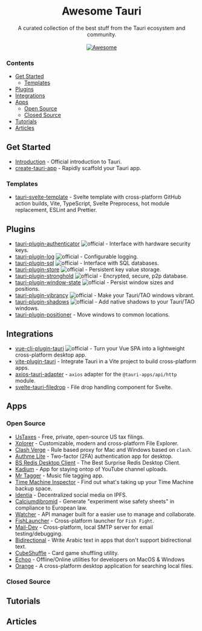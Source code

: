 <!--lint disable awesome-heading awesome-github awesome-toc double-link -->

<h1 align='center'>Awesome Tauri</h1>

<p align='center'>
A curated collection of the best stuff from the Tauri ecosystem and community.
<br><br>

<a href='https://awesome.re'>
<img src='https://awesome.re/badge-flat.svg' alt='Awesome'>
</a>
</p>

### Contents
- [Get Started](#get-started)
  - [Templates](#templates)
- [Plugins](#plugins)
- [Integrations](#integrations)
- [Apps](#apps)
  - [Open Source](#open-source)
  - [Closed Source](#closed-source)
- [Tutorials](#tutorials)
- [Articles](#articles)

## Get Started

- [Introduction](https://tauri.studio/docs/about/intro) - Official introduction to Tauri.
- [create-tauri-app](https://github.com/tauri-apps/tauri/tree/next/tooling/create-tauri-app) - Rapidly scaffold your Tauri app.

### Templates
- [tauri-svelte-template](https://github.com/probablykasper/tauri-svelte-template) - Svelte template with cross-platform GitHub action builds, Vite, TypeScript, Svelte Preprocess, hot module replacement, ESLint and Prettier.

## Plugins

- [tauri-plugin-authenticator](https://github.com/tauri-apps/tauri-plugin-authenticator) ![official](https://img.shields.io/badge/-official-FFC131) - Interface with hardware security keys.
- [tauri-plugin-log](https://github.com/tauri-apps/tauri-plugin-log) ![official](https://img.shields.io/badge/-official-FFC131) - Configurable logging.
- [tauri-plugin-sql](https://github.com/tauri-apps/tauri-plugin-sql) ![official](https://img.shields.io/badge/-official-FFC131) - Interface with SQL databases.
- [tauri-plugin-store](https://github.com/tauri-apps/tauri-plugin-store) ![official](https://img.shields.io/badge/-official-FFC131) - Persistent key value storage.
- [tauri-plugin-stronghold](https://github.com/tauri-apps/tauri-plugin-stronghold) ![official](https://img.shields.io/badge/-official-FFC131) - Encrypted, secure, p2p database.
- [tauri-plugin-window-state](https://github.com/tauri-apps/tauri-plugin-window-state) ![official](https://img.shields.io/badge/-official-FFC131) - Persist window sizes and positions.
- [tauri-plugin-vibrancy](https://github.com/tauri-apps/tauri-plugin-vibrancy) ![official](https://img.shields.io/badge/-official-FFC131) - Make your Tauri/TAO windows vibrant.
- [tauri-plugin-shadows](https://github.com/tauri-apps/tauri-plugin-shadows) ![official](https://img.shields.io/badge/-official-FFC131) -  Add native shadows to your Tauri/TAO windows.
- [tauri-plugin-positioner](https://github.com/JonasKruckenberg/tauri-plugin-positioner) - Move windows to common locations.

## Integrations

- [vue-cli-plugin-tauri](https://github.com/tauri-apps/vue-cli-plugin-tauri) ![official](https://img.shields.io/badge/-official-FFC131) - Turn your Vue SPA into a lightweight cross-platform desktop app.
- [vite-plugin-tauri](https://github.com/amrbashir/vite-plugin-tauri) - Integrate Tauri in a Vite project to build cross-platform apps.
- [axios-tauri-adapter](https://git.kaki87.net/KaKi87/axios-tauri-adapter) - `axios` adapter for the `@tauri-apps/api/http` module.
- [svelte-tauri-filedrop](https://github.com/probablykasper/svelte-tauri-filedrop) - File drop handling component for Svelte.

## Apps

### Open Source

- [UsTaxes](https://github.com/ustaxes/ustaxes) - Free, private, open-source US tax filings.
- [Xplorer](https://github.com/kimlimjustin/xplorer) - Customizable, modern and cross-platform File Explorer.
- [Clash Verge](https://github.com/zzzgydi/clash-verge) - Rule based proxy for Mac and Windows based on `clash`.
- [Authme Lite](https://github.com/Levminer/authme-lite) - Two-factor (2FA) authentication app for desktop.
- [BS Redis Desktop Client](https://github.com/fuyoo/bs-redis-desktop-client) - The Best Surprise Redis Desktop Client.
- [Kadium](https://github.com/probablykasper/kadium) - App for staying ontop of YouTube channel uploads.
- [Mr Tagger](https://github.com/probablykasper/mr-tagger) - Music file tagging app.
- [Time Machine Inspector](https://github.com/probablykasper/time-machine-inspector) - Find out what's taking up your Time Machine backup space.
- [Identia](https://github.com/iohzrd/identia) - Decentralized social media on IPFS.
- [Calciumdibromid](https://codeberg.org/Calciumdibromid/CaBr2) - Generate "experiment wise safety sheets" in compliance to European law.
- [Watcher](https://github.com/windht/watcher) - API manager built for a easier use to manage and collaborate.
- [FishLauncher](https://github.com/fishfight/FishLauncher) - Cross-platform launcher for `Fish Fight`.
- [Mail-Dev](https://github.com/samirdjelal/mail-dev) - Cross-platform, local SMTP server for email testing/debugging.
- [Bidirectional](https://github.com/samirdjelal/bidirectional) - Write Arabic text in apps that don't support bidirectional text.
- [CubeShuffle](https://github.com/philipborg/CubeShuffle) - Card game shuffling utility.
- [Echoo](https://github.com/zsmatrix62/echoo-app) - Offline/Online utilities for developers on MacOS & Windows
- [Orange](https://github.com/naaive/orange) - A cross-platform desktop application for searching local files.

### Closed Source

## Tutorials

## Articles
